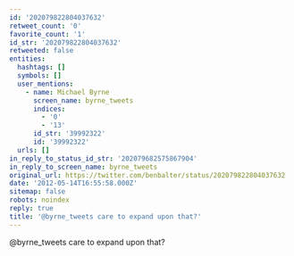 ```yaml
---
id: '202079822804037632'
retweet_count: '0'
favorite_count: '1'
id_str: '202079822804037632'
retweeted: false
entities:
  hashtags: []
  symbols: []
  user_mentions:
    - name: Michael Byrne
      screen_name: byrne_tweets
      indices:
        - '0'
        - '13'
      id_str: '39992322'
      id: '39992322'
  urls: []
in_reply_to_status_id_str: '202079682575867904'
in_reply_to_screen_name: byrne_tweets
original_url: https://twitter.com/benbalter/status/202079822804037632
date: '2012-05-14T16:55:58.000Z'
sitemap: false
robots: noindex
reply: true
title: '@byrne_tweets care to expand upon that?'
---
```


@byrne_tweets care to expand upon that?